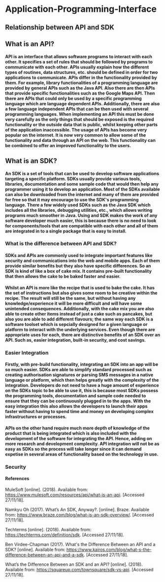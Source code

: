 # Application-Programming-Interface

## Relationship between API and SDK

## What is an API?

#### API is an interface that allows software programs to interact with each other. It specifies a set of rules that should be followed by programs to communicate with each other. APIs usually explain how the different types of routines, data structures, etc. should be defined in order for two applications to communicate. APIs differ in the functionality provided by them. For example, library functionalities of a programming language are provided by general APIs such as the Java API. Also there are then APIs that provide specific functionalities such as the Google Maps API. Then there are APIs that could only be used by a specific programming language which are language dependent APIs. Additionally, there are also a few language independent APIs that can be then used with several programming languages. When implementing an API this must be done very carefully as the only things that should be exposed is the required functionality or the outside data that is public, whilst keeping other parts of the application inaccessible. The usage of APIs has become very popular on the internet. It is now very common to allow some of the functionality and data through an API on the web. This functionality can be combined to offer an improved functionality to the users.

## What is an SDK?

#### An SDK is a set of tools that can be used to develop software applications targeting a specific platform. SDKs usually provide various tools, libraries, documentation and some sample code that would then help any programmer using it to develop an application. Most of the SDKs available can also be downloaded from the internet and many of them are provided for free so that it may encourage to use the SDK's programming language. There a few widely used SDKs such as the Java SDK which includes all the libraries, debugging utilities, etc., which allows writing programs much smoother in Java. Using and SDK makes the work of any software developer much easier, this is because there is no need to look for components/tools that are compatible with each other and all of them are integrated in to a single package that is easy to install.


### What is the difference between API and SDK?

#### SDKs and APIs are commonly used to integrate important features like security and communications into the web and mobile apps. Each of them provide similar benefits but they also have specific differences. So an SDK is kind of like a box of cake mix. It contains pre-built functionality that then allows the cake to be baked faster and easier. 

#### Whilst an API is more like the recipe that is used to bake the cake. It has the set of instructions but also gives some room to be creative within the recipe. The result will still be the same, but without having any knowledge/experience it will be more difficult and will have some unintended consequences. Additionally, with the cake mix you are also able to create other items instead of just a cake such as pancakes, but also you are able to add different flavours; the same way each SDK is a software toolset which is sepcially designed for a given language or platform to interact with the underlying services. Even though there are appropriate uses for each, there are distinctive benefits of an SDK over an API. Such as, easier integration, built-in security, and cost savings. 

### Easier Integration
#### Firstly, with pre-build functionality, integrating an SDK into an app will be so much easier. SDKs are able to simplify standard processed such as creating authorisation signatures or parsing SMS messages in a native language or platform, which then helps greatly with the complexity of the integration. Developers do not need to have a huge amount of experience on the SDKs topic to be able to use it, this is because most SDKs possess the programming tools, documentation and sample code needed to ensure that they can be continuously plugged in to the apps. With the easy integration this also allows the developers to launch their apps faster without having to spend time and money on developing complex infrastructures or processes. 

#### APIs on the other hand require much more depth of knowledge of the product that is being integrated which is also included with the development of the software for integrating the API. Hence, adding on more research and development complexity. API integration will not be as easy as SDKs so the process will take longer since it can demand expetise in several areas of functionality based on the technology in use. 

### Security
#### 







#### References
MuleSoft [online]. (2018). Available from: <https://www.mulesoft.com/resources/api/what-is-an-api>. [Accessed 27/11/18].

Namkyu Oh (2017). What’s An SDK, Anyway?. [online]. Braze. Available from: <https://www.braze.com/blog/what-is-an-sdk-overview/>. [Accessed 27/11/18].

Techterms [online]. (2018). Available from: <https://techterms.com/definition/sdk>. [Accessed 27/11/18].

Ben Virdee-Chapman (2017). What's the Difference Between an API and a SDK? [online]. Available from: <https://www.kairos.com/blog/what-s-the-difference-between-an-api-and-a-sdk>. [Accessed 27/11/18].

What’s the Difference Between an SDK and an API? [online]. (2018). Available from: <https://squareup.com/townsquare/sdk-vs-api>. [Accessed 27/11/18].
